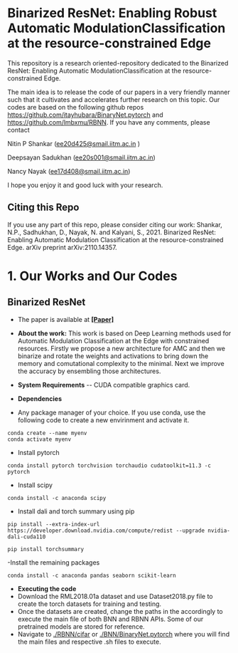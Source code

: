 # Binarized ResNet: Enabling Robust Automatic ModulationClassification at the resource-constrained Edge
This repository is a research oriented-repository dedicated to the Binarized ResNet: Enabling Automatic ModulationClassification at the resource-constrained Edge. 

The main idea is to release the code of our papers in a very friendly manner such that it cultivates and accelerates further research on this topic. Our codes are based on the following github repos https://github.com/itayhubara/BinaryNet.pytorch and https://github.com/lmbxmu/RBNN.
If you have any comments, please contact 

Nitin P Shankar  (ee20d425@smail.iitm.ac.in )

Deepsayan Sadukhan (ee20s001@smail.iitm.ac.in)

Nancy Nayak (ee17d408@smail.iitm.ac.in)

I hope you enjoy it and good luck with your research.

## Citing this Repo
If you use any part of this repo, please consider citing our work:
Shankar, N.P., Sadhukhan, D., Nayak, N. and Kalyani, S., 2021. Binarized ResNet: Enabling Automatic Modulation Classification at the resource-constrained Edge. arXiv preprint arXiv:2110.14357.

# 1. Our Works and Our Codes
## Binarized ResNet
- The paper is available at __[[Paper]](https://arxiv.org/abs/2110.14357)__

- **About the work:** This work is based on Deep Learning methods used for Automatic Modulation Classification at the Edge with constrained resources. Firstly we propose a new architecture for AMC and then we binarize and rotate the weights and activations to bring down the memory and comutational complexity to the minimal. Next we improve the accuracy by ensembling those architectures.

- **System Requirements**
-- CUDA compatible graphics card.

- **Dependencies**
- Any package manager of your choice. If you use conda, use the following code to create a new envirinment and activate it.
```
conda create --name myenv
conda activate myenv
```

- Install pytorch
```
conda install pytorch torchvision torchaudio cudatoolkit=11.3 -c pytorch
```

- Install scipy
```
conda install -c anaconda scipy
```

- Install dali and torch summary using pip
```
pip install --extra-index-url https://developer.download.nvidia.com/compute/redist --upgrade nvidia-dali-cuda110
```

```
pip install torchsummary
```

-Install the remaining packages

```
conda install -c anaconda pandas seaborn scikit-learn
```

- **Executing the code**
- Download the RML2018.01a dataset and use Dataset2018.py file to create the torch datasets for training and testing.
- Once the datasets are created, change the paths in the accordingly to execute the main file of both BNN and RBNN APIs. Some of our pretrained models are stored for reference.
- Navigate to [./RBNN/cifar](https://github.com/deepsy1998/RBLResNet/tree/main/RBNN/cifar) or [./BNN/BinaryNet.pytorch](https://github.com/deepsy1998/RBLResNet/tree/main/BNN/BinaryNet.pytorch) where you will find the main files and respective .sh files to execute.
